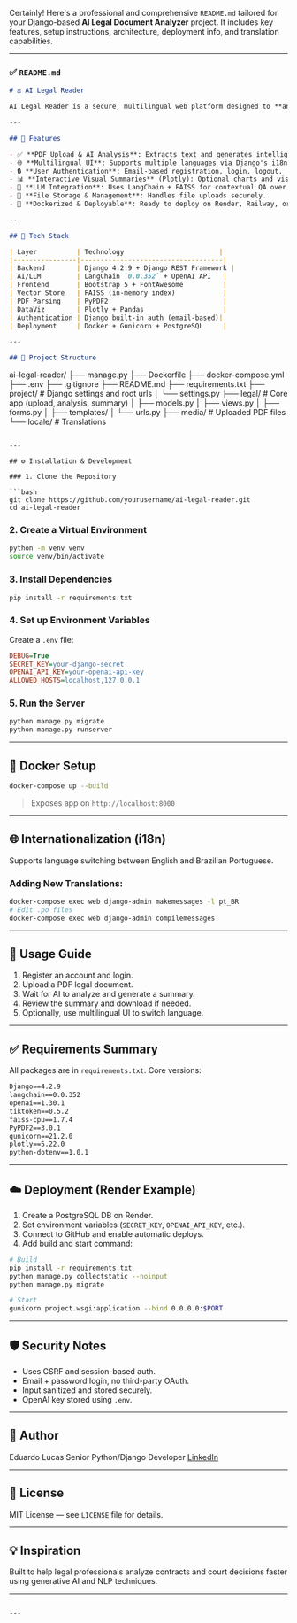 Certainly! Here's a professional and comprehensive `README.md` tailored for your Django-based **AI Legal Document Analyzer** project. It includes key features, setup instructions, architecture, deployment info, and translation capabilities.

---

### ✅ `README.md`

```markdown
# ⚖️ AI Legal Reader

AI Legal Reader is a secure, multilingual web platform designed to **analyze legal PDF documents using AI**. Built with Django, LangChain, OpenAI, and Bootstrap 5, it extracts, summarizes, and displays key legal insights in a clean and modern UI — helping legal professionals save time and reduce risk.

---

## 🚀 Features

- ✅ **PDF Upload & AI Analysis**: Extracts text and generates intelligent summaries using OpenAI models.
- 🌐 **Multilingual UI**: Supports multiple languages via Django's i18n framework (`pt-BR`, `en`, etc.).
- 🔒 **User Authentication**: Email-based registration, login, logout.
- 📊 **Interactive Visual Summaries** (Plotly): Optional charts and visualizations for legal metrics.
- 🧠 **LLM Integration**: Uses LangChain + FAISS for contextual QA over uploaded documents.
- 📁 **File Storage & Management**: Handles file uploads securely.
- 🐳 **Dockerized & Deployable**: Ready to deploy on Render, Railway, or any container-based cloud.

---

## 🧱 Tech Stack

| Layer          | Technology                        |
|----------------|------------------------------------|
| Backend        | Django 4.2.9 + Django REST Framework |
| AI/LLM         | LangChain `0.0.352` + OpenAI API   |
| Frontend       | Bootstrap 5 + FontAwesome          |
| Vector Store   | FAISS (in-memory index)            |
| PDF Parsing    | PyPDF2                             |
| DataViz        | Plotly + Pandas                    |
| Authentication | Django built-in auth (email-based)|
| Deployment     | Docker + Gunicorn + PostgreSQL     |

---

## 📂 Project Structure

```

ai-legal-reader/
├── manage.py
├── Dockerfile
├── docker-compose.yml
├── .env
├── .gitignore
├── README.md
├── requirements.txt
├── project/               # Django settings and root urls
│   └── settings.py
├── legal/                 # Core app (upload, analysis, summary)
│   ├── models.py
│   ├── views.py
│   ├── forms.py
│   ├── templates/
│   └── urls.py
├── media/                 # Uploaded PDF files
└── locale/                # Translations

````

---

## ⚙️ Installation & Development

### 1. Clone the Repository

```bash
git clone https://github.com/yourusername/ai-legal-reader.git
cd ai-legal-reader
````

### 2. Create a Virtual Environment

```bash
python -m venv venv
source venv/bin/activate
```

### 3. Install Dependencies

```bash
pip install -r requirements.txt
```

### 4. Set up Environment Variables

Create a `.env` file:

```ini
DEBUG=True
SECRET_KEY=your-django-secret
OPENAI_API_KEY=your-openai-api-key
ALLOWED_HOSTS=localhost,127.0.0.1
```

### 5. Run the Server

```bash
python manage.py migrate
python manage.py runserver
```

---

## 🐳 Docker Setup

```bash
docker-compose up --build
```

> Exposes app on `http://localhost:8000`

---

## 🌐 Internationalization (i18n)

Supports language switching between English and Brazilian Portuguese.

### Adding New Translations:

```bash
docker-compose exec web django-admin makemessages -l pt_BR
# Edit .po files
docker-compose exec web django-admin compilemessages
```

---

## 📄 Usage Guide

1. Register an account and login.
2. Upload a PDF legal document.
3. Wait for AI to analyze and generate a summary.
4. Review the summary and download if needed.
5. Optionally, use multilingual UI to switch language.

---

## ✅ Requirements Summary

All packages are in `requirements.txt`. Core versions:

```txt
Django==4.2.9
langchain==0.0.352
openai==1.30.1
tiktoken==0.5.2
faiss-cpu==1.7.4
PyPDF2==3.0.1
gunicorn==21.2.0
plotly==5.22.0
python-dotenv==1.0.1
```

---

## ☁️ Deployment (Render Example)

1. Create a PostgreSQL DB on Render.
2. Set environment variables (`SECRET_KEY`, `OPENAI_API_KEY`, etc.).
3. Connect to GitHub and enable automatic deploys.
4. Add build and start command:

```bash
# Build
pip install -r requirements.txt
python manage.py collectstatic --noinput
python manage.py migrate

# Start
gunicorn project.wsgi:application --bind 0.0.0.0:$PORT
```

---

## 🛡 Security Notes

* Uses CSRF and session-based auth.
* Email + password login, no third-party OAuth.
* Input sanitized and stored securely.
* OpenAI key stored using `.env`.

---

## 👤 Author

Eduardo Lucas
Senior Python/Django Developer
[LinkedIn](https://linkedin.com/in/eduadolucas40)

---

## 📝 License

MIT License — see `LICENSE` file for details.

---

## 💡 Inspiration

Built to help legal professionals analyze contracts and court decisions faster using generative AI and NLP techniques.

---

```

---
